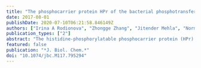 ```yaml
---
title: "The phosphocarrier protein HPr of the bacterial phosphotransferase system globally regulates energy metabolism by directly interacting with multiple enzymes in Escherichia coli."
date: 2017-08-01
publishDate: 2020-07-10T06:21:58.846149Z
authors: ["Irina A Rodionova", "Zhongge Zhang", "Jitender Mehla", "Norman Goodacre", "Mohan Babu", "Andrew Emili", "Peter Uetz", "Milton H Saier"]
publication_types: ["2"]
abstract: "The histidine-phosphorylatable phosphocarrier protein (HPr) is an essential component of the sugar-transporting phosphotransferase system (PTS) in many bacteria. Recent interactome findings suggested that HPr interacts with several carbohydrate-metabolizing enzymes, but whether HPr plays a regulatory role was unclear. Here, we provide evidence that HPr interacts with a large number of proteins in Escherichia coli We demonstrate HPr-dependent allosteric regulation of the activities of pyruvate kinase (PykF, but not PykA), phosphofructokinase (PfkB, but not PfkA), glucosamine-6-phosphate deaminase (NagB), and adenylate kinase (Adk). HPr is either phosphorylated on a histidyl residue (HPr-P) or non-phosphorylated (HPr). PykF is activated only by non-phosphorylated HPr, which decreases the PykF Khalf for phosphoenolpyruvate by 10-fold (from 3.5 to 0.36 mm), thus influencing glycolysis. PfkB activation by HPr, but not by HPr-P, resulted from a decrease in the Khalf for fructose-6-P, which likely influences both gluconeogenesis and glycolysis. Moreover, NagB activation by HPr was important for the utilization of amino sugars, and allosteric inhibition of Adk activity by HPr-P, but not by HPr, allows HPr to regulate the cellular energy charge coordinately with glycolysis. These observations suggest that HPr serves as a directly interacting global regulator of carbon and energy metabolism and probably of other physiological processes in enteric bacteria."
featured: false
publication: "*J. Biol. Chem.*"
doi: "10.1074/jbc.M117.795294"
---
```


